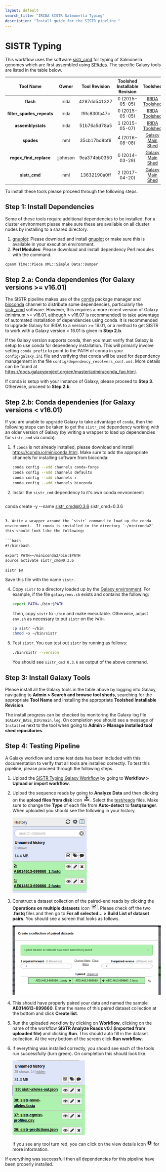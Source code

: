 ```yaml
---
layout: default
search_title: "IRIDA SISTR Salmonella Typing"
description: "Install guide for the SISTR pipeline."
---
```


SISTR Typing
============

This workflow uses the software [sistr_cmd][] for typing of Salmonella genomes which are first assembled using [SPAdes][].  The specific Galaxy tools are listed in the table below.

| Tool Name                 | Owner    | Tool Revision | Toolshed Installable Revision | Toolshed             |
|:-------------------------:|:--------:|:-------------:|:-----------------------------:|:--------------------:|
| **flash**                 | irida    | 4287dd541327  | 0 (2015-05-05)                | [IRIDA Toolshed][]   |
| **filter_spades_repeats** | irida    | f9fc830fa47c  | 0 (2015-05-05)                | [IRIDA Toolshed][]   |
| **assemblystats**         | irida    | 51b76a5d78a5  | 1 (2015-05-07)                | [IRIDA Toolshed][]   |
| **spades**                | nml      | 35cb17bd8bf9  | 4 (2016-08-08)                | [Galaxy Main Shed][] |
| **regex_find_replace**    | jjohnson | 9ea374bb0350  | 0 (2014-03-29)                | [Galaxy Main Shed][] |
| **sistr_cmd**             | nml      | 13632190a0ff  | 2 (2017-04-20)                | [Galaxy Main Shed][] |

To install these tools please proceed through the following steps.

## Step 1: Install Dependencies

Some of these tools require additional dependencies to be installed.  For a cluster environment please make sure these are available on all cluster nodes by installing to a shared directory.

1. [gnuplot][]: Please download and install [gnuplot][] or make sure this is available in your execution environment.
2. **Perl Modules**: Please download and install dependency Perl modules with the command.

```bash
cpanm Time::Piece XML::Simple Data::Dumper
```

## Step 2.a: Conda dependenies (for Galaxy versions >= v16.01)

The SISTR pipeline makes use of the [conda][] package manager and [bioconda][] channel to distribute some dependencies, particularly the [sistr_cmd][] software.  However, this requires a more recent version of Galaxy (minimum >= v16.01, although > v16.07 is recommended) to take advantage of automated installation of dependencies using conda.  It is recommended to upgrade Galaxy for IRIDA to a version >= 16.01, or a method to get SISTR to work with a Galaxy version < 16.01 is given in **Step 2.b**.

If the Galaxy version supports conda, then you must verify that Galaxy is setup to use conda for dependency installation.  This will primarly involve setting `conda_prefix` to point to the PATH of conda in your `config/galaxy.ini` file and verifying that conda will be used for dependency management in the file `config/dependency_resolvers_conf.xml`.  More details can be found at <https://docs.galaxyproject.org/en/master/admin/conda_faq.html>.

If conda is setup with your instance of Galaxy, please proceed to **Step 3**.  Otherwise, proceed to **Step 2.b**.

## Step 2.b: Conda dependenies (for Galaxy versions < v16.01)

If you are unable to upgrade Galaxy to take advantage of `conda`, then the following steps can be taken to get the `sistr_cmd` dependency working with an older version of Galaxy (by writing a wrapper to load up dependencies for `sistr_cmd` via conda).

1. If `conda` is not already installed, please download and install <https://conda.io/miniconda.html>. Make sure to add the appropriate channels for installing software from bioconda:

   ```bash
   conda config --add channels conda-forge
   conda config --add channels defaults
   conda config --add channels r
   conda config --add channels bioconda
   ```

2. Install the `sistr_cmd` dependency to it's own conda environment:

   ```bash
  conda create -y --name sistr_cmd@0.3.6 sistr_cmd=0.3.6 
   ```

3. Write a wrapper around the `sistr` command to load up the conda environment.  If conda is installed in the directory `~/miniconda2` this should look like the following:

   ```bash
   #!/bin/bash

   export PATH=~/miniconda2/bin:$PATH
   source activate sistr_cmd@0.3.6

   sistr $@
   ```

   Save this file with the name `sistr`.

4. Copy `sistr` to a directory loaded up by the [Galaxy environment](../../setup#tool-environments).  For example, if the file `galaxy/env.sh` exists and contains the following:

   ```bash
   export PATH=~/bin:$PATH
   ```

   Then, copy `sistr` to `~/bin` and make executable.  Otherwise, adjust `env.sh` as necessary to put `sistr` on the `PATH`.

   ```bash
   cp sistr ~/bin
   chmod +x ~/bin/sistr
   ```

5. Test `sistr`.  You can test out `sistr` by running as follows:

   ```bash
   ./bin/sistr --version
   ```

   You should see `sistr_cmd 0.3.6` as output of the above command.

## Step 3: Install Galaxy Tools

Please install all the Galaxy tools in the table above by logging into Galaxy, navigating to **Admin > Search and browse tool sheds**, searching for the appropriate **Tool Name** and installing the appropriate **Toolshed Installable Revision**.

The install progress can be checked by monitoring the Galaxy log file `$GALAXY_BASE_DIR/main.log`.  On completion you should see a message of `Installed` next to the tool when going to **Admin > Manage installed tool shed repositories**.

## Step 4: Testing Pipeline

A Galaxy workflow and some test data has been included with this documentation to verify that all tools are installed correctly.  To test this pipeline, please proceed through the following steps.

1. Upload the [SISTR Typing Galaxy Workflow][] by going to **Workflow > Upload or import workflow**.
2. Upload the sequence reads by going to **Analyze Data** and then clicking on the **upload files from disk** icon ![upload-icon][].  Select the [test/reads][] files.  Make sure to change the **Type** of each file from **Auto-detect** to **fastqsanger**.  When uploaded you should see the following in your history.

    ![upload-history][]

3. Construct a dataset collection of the paired-end reads by clicking the **Operations on multiple datasets** icon ![datasets-icon][].  Please check off the two **.fastq** files and then go to **For all selected... > Build List of dataset pairs**.  You should see a screen that looks as follows.

    ![dataset-pair-screen][]

4. This should have properly paired your data and named the sample **AE014613-699860**.  Enter the name of this paired dataset collection at the bottom and click **Create list**.
5. Run the uploaded workflow by clicking on **Workflow**, clicking on the name of the workflow **SISTR Analyze Reads v0.1 (imported from uploaded file)** and clicking **Run**.  This should auto fill in the dataset collection.  At the very bottom of the screen click **Run workflow**.
6. If everything was installed correctly, you should see each of the tools run successfully (turn green).  On completion this should look like.

    ![workflow-success][]

    If you see any tool turn red, you can click on the view details icon ![view-details-icon][] for more information.

If everything was successfull then all dependencies for this pipeline have been properly installed.

[SPAdes]: http://bioinf.spbau.ru/spades
[Galaxy Main Shed]: http://toolshed.g2.bx.psu.edu/
[IRIDA Toolshed]: https://irida.corefacility.ca/galaxy-shed
[gnuplot]: http://www.gnuplot.info/
[SISTR Typing Galaxy Workflow]: ../test/sistr/sistr.ga
[upload-icon]: ../test/snvphyl/images/upload-icon.jpg
[test/reads]: ../test/sistr/reads
[upload-history]: ../test/sistr/images/upload-history.png
[datasets-icon]: ../test/snvphyl/images/datasets-icon.jpg
[dataset-pair-screen]: ../test/sistr/images/dataset-pair-screen.png
[workflow-success]: ../test/sistr/images/workflow-success.png
[view-details-icon]: ../test/snvphyl/images/view-details-icon.jpg
[conda]: https://conda.io/docs/intro.html
[bioconda]: https://bioconda.github.io/
[sistr_cmd]: https://github.com/peterk87/sistr_cmd
